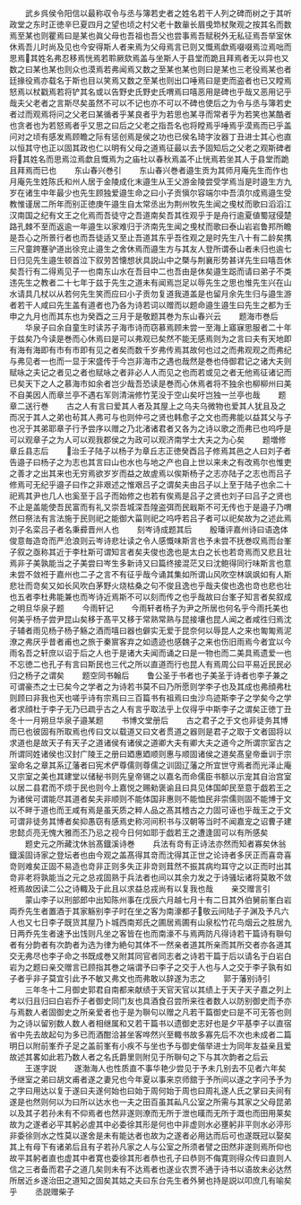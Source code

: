 <!-- { "loadSidebar": true } -->
　　武乡呉侯令阳信以最称収令与丞与簿若史者之姓名若干人列之碑而树之于其听政堂之东时正徳辛巳夏四月之望也顷之村父老十数軰长眉曵笻杖聚观之按其名而数焉至某也则瞿焉曰是某也眞父母也吾祖也吾父也尝事焉吾赋税外无私征焉吾举室休休焉吾儿时尚及见也今安得斯人者来焉为父母焉言已则又慨焉歔焉啜啜焉泣焉咄而思焉其姓名弗忍移焉恍焉若聆厥欬焉盖与坐斯人于县堂而跪且拜焉者无以异也又数之曰某也某也则众也漠焉若弗闻焉又数之至某也某也则曰是某也三老役焉某也者廷掾役焉亦载名于斯也目以笑焉又数之至某也则出口唾焉曰是吏而盗者也已又瞠焉怒焉以杖戳焉若将铲其名或以告野史氏野史氏喟焉曰嘻恶用是碑也乎哉又恶用记乎哉夫父老者之言斯尽矣虽然不可以不记也亦不可以不碑也使后之为令与丞与簿若史者过而观焉将问之父老曰某循者乎某良者乎为若思也某寻而常者乎为若笑也某酷者也贪者也为若怒焉者乎又思之曰后之父老之指吾名也将瞠焉乎唾焉乎漠焉而已乎盖问对之顷有感发焉顾瞻之际有惩创焉是侯之功也已侯名琦字汝器丁丑进士其心也直以恒其守也正以固其政也仁以明有父母之道焉征最以去予固知后之父老之观斯碑者将其姓名而思焉泣焉歔且慨焉为之庙社以春秋焉盖不止恍焉若坐其人于县堂而跪且拜焉而已也
　　东山春兴巻引
　　东山春兴巻者邉生贡为其师月庵先生而作也月庵先生姓陈氏和州人居于金陵成化末邉生从王父游金陵尝受学焉当是时邉生方九岁在诸生中年最少也先生顾独爱邉生命之曰小子贡愼尔容端尔中吾湏尔成焉邉生受教惟谨居二所年而别正徳庚午邉生自太常丞出为荆州牧先生闻之曵杖而歌曰滔滔江汉南国之纪有文王之化焉而吾徒守之吾道南矣吾其徃观乎于是舟行逾夏値蜀冦侵楚路孔棘不至而返逾一年邉生以家难归于济南先生闻之曵杖而歌曰泰山岩岩鲁邦所瞻是吾心之所景行者也而吾徒适又至止吾道其东乎吾徃观之是时先生八十有二龄矣携三尺童跨蹇驴道出徐兖止邉生之舍休焉而邉生方与其友人登所谓泰山者未归也逾七日归见先生邉生顿首泣下叙劳苦懐想状具説山中之槩与荆襄形势甚详先生曰嘻吾休矣吾行有二得焉见子一也南东山水在吾目中二也吾由是休矣邉生跽而请曰弟子不类违先生之教者二十七年于兹于先生之道未有闻焉岂足以辱先生之思也惟先生兴在山水请具几杖以从若何先生笑而应曰小子贡勿复道我道盖是也留月余先生归与邉生游者若干人咸曰先生盖有道者也乃各为诗若词以赠而以题命邉生邉生曰先生之都为壬申之九月也而其东也为癸酉之三月于是敬题其巻为东山春兴云
　　题海市巻后
　　华泉子曰余自童生时读苏子海市诗而窃慕焉顾未尝一至海上寤寐思服者二十年于兹矣乃今读是巻而心休焉曰是可以弗观已矣然不能无感焉则为之言曰夫有天地即有海有海即有市有市即有见之者矣而数千岁弗传焉其故何也过之而弗观观之而弗纪与弗见者一也而一显于宋盛传于今岂非海市之遇也哉然是巻也侍御君记之诸大夫则赋咏之夫记之者见之者也赋咏之者非必人人而见之也而若或见之者无他焉征诸记而已矣天下之人之慕海市如余者岂少哉吾恐读是巻而心休焉者将不独余也柳柳州曰美不自美因人而章兰亭不遇右军则清湍修竹芜没于空山矣吁岂独一兰亭也哉
　　题章二送行巻
　　古之人有言曰爱其人者及其屋上之乌夫乌微物也爱其人犹且及之而况于其人之弟也茍其人弗可与也则仲弓之贤也韩愈子之文也而弗能以益其父与子也况于其弟耶章子行予尝序以赠之乃北渚诸君者又各为之诗以歌之而弗已也呜呼是可以观章子之为人可以观我郡侯之为政可以观济南学士大夫之为心矣
　　题増修章丘县志后
　　治壬子陆子以杨子为章丘志正徳癸酉吕子修焉其邑之人曰刘子者告邉子曰杨子之为志也其言曰山也水也与地之产也自上世以来未之有改焉尔也惟吏之善才之出其来也无穷焉欲岁岁而益之故虗焉以俟斯杨子之志亦陆子之志也而吕子修焉可无纪乎邉子曰作之非艰述之惟艰吕子之谓矣夫由吕子以上至于陆子也余二十祀焉其尹也几人也奚至于吕子而始修之也若有俟焉是吕子之贤也刘子曰吕子之贤也不止是盖能使吾民富而有礼又崇吾城深吾隍盗弭而民戢斯不可无传也于是邉子乃喟然曰祭法有言法施于民则祀之能御大菑则祀之呜呼若吕子者可以祀矣故为之述此焉刘子名栾吕子者名秉彛晋州人也
　　刻岑诗成题其后
　　殷璠评嘉州诗曰语逸体俊意毎造竒而严沧浪则云岑诗悲壮读之令人感慨味斯言也予未尝不抚巻叹焉而台峯子叙之亟称其近于李杜斯可谓知言者矣夫俊也逸也是太白之长也若竒焉而又悲且壮焉非子美孰能当之子美尝曰岑生多新诗又曰篇终接混茫又曰沈鲍得同行味斯言也意未尝不敛袵于嘉州也二子之言不有征乎哉今诵其集如所谓山风吹空林飒飒如有人斯悲壮而竒矣又如长风吹白茅野火烧枯桑之句不俊且逸也乎哉夫俊也逸也竒也悲也壮也五者李杜弗能兼也而岑诗近焉斯不可以刻而传之也乎哉故曰台峯子知言者矣叙成之明旦华泉子题
　　今雨轩记
　　今雨轩者杨子为尹之所居也何名乎今雨托美也何美乎杨子尝尹昆山矣移于髙平又移于常熟常熟与昆接壤也昆人闻之者咸徃归焉沈子辅者雨见杨子杨子觞之酒而嘻曰器也僻实无爱于昆奈何以辱昆人之来也匍匍焉泥潦之弗厌乎昔者甫也之旅于秦賔客弃之如遗迹也感魏子之来也伤旧雨焉今者宜以今雨名吾之轩庶以诏于后之人也于是诸大夫闻而诵之曰是一物也而二美具焉遗爱一也不忘徳二也孔子有言曰斯民也三代之所以直道而行也昆人有焉周公曰平易近民民必归之杨子之谓矣
　　题空同书翰后
　　鲁公圣于书者也子美圣于诗者也李子兼之可谓豪杰之士已矣今之学者之为诗若书莫不曰乃所愿则学李子也及其成也弗顔弗杜则顾曰非我也天也嗟乎诗有宗焉曰三百篇书有祖焉曰虫沙鸟迹斯李子之学矣今之学者求顔杜于李子无乃已疏乎古之人有言乎取法乎上仅得乎中斯李子之谓矣正徳丁丑冬十一月朔旦华泉子邉某题
　　书博文堂册后
　　古之君子之于文也非徒务其博而已也彼固有所取焉也传曰文以载道又曰文者贯道之器则是君子之取于文者固将以求道也是故天子有天子之道诸侯有诸侯之道卿大夫有卿大夫之道今之所谓宗室古之所谓同姓诸侯也汉封广陵王之册曰廼惠廼顺则惠与顺固诸侯之道矣髙皇帝垂训于宗室命名之章其系辽藩者曰宪术俨尊儒则尊儒之训固辽藩之所宜世守焉者而光泽止庵又宗室之美也其建堂以储秘书则先皇帝锡之以嘉名而命儒臣书额以示宠其自治宫室以居二县君而不烦于民也则今上嘉悦之赐勑褒谕且曰具见体国卹民至意于戯若王之为诸侯可谓能尽其道者矣夫非顺则不能体国非惠则不能恤民非崇儒则固不能博于文以不畔于道也而王咸有焉是虽天质之粹人品之髙其稽古之力固可诬也乎哉王之于文可谓非徒务其博者矣抑愚窃有感焉史称河间积书与汉朝等当时不闻嘉宠之诏曹子建忠懿贞亮无愧大雅而丕乃忌之视今日何如耶于戯若王之遭逢固可以有所感矣
　　题史元之所藏沈休翁髙鐡溪诗巻
　　兵法有竒有正诗法亦然而知者寡矣休翁鐡溪固诗家之登坛者也由今观之盖髙得其竒而沈得其正世之论诗者多厌正而喜竒喜竒则难矣正固不易造也竒非正则多失正非竒则茸然不振其病均耳守之以正而时出其竒非老将孰能当之元之总戎固熟于兵法者也间以其余力发之于诗骚坛诸将莫敢不敛袵焉故因读二公之诗輙及于此且以求益总戎尚有以复我也哉
　　亲交赠言引
　　蒙山李子以刑部郎中出知陈州事在戊辰六月越七月十有二日其外伯舅前峯白岩両乔先生者置酒于其家觞别李子时在坐之客为南濠都子敬云间陆子子渊及予凡六人也又七日李子既货其屋乃卜城西南郑氏之圃居焉圃有山泉松竹花鸟烟云之胜居九日两乔先生者速予出饯则凡坐之客皆在也而南濠不与焉两防凡得诗若干篇诗有聨句者有分韵者有次韵者为选为律为絶句其体不一然亲者道其所亲而其所交者亦各道其交无弗尽也李子命之书既成巻又附其同官者同志者之诗若干篇于后以请名于白岩白岩为之题曰亲交赠言已顾指其巻之端谓予曰李子之交于人也与人之交于李子孰有如子者乎非子莫宜引此予不敏又弗文也而弗敢以辞遂为志之
　　郭于藩别诗引
　　三年冬十二月御史郭君自南都来献绩于天官天官以其绩上于天子天子嘉之列上考以归且归曰白岩乔子者御史同门友也具酒食召尝所来徃者数人以防别御史而予亦与焉数人者固御史之所亲爱者也于是为聨句以赠之凡若干篇御史曰是不可无答也则为之诗以留别数人数人者相继属和又若干篇书以遗御史志好也是夕平基李子以直宿省中先去故起句为多已而酒酣洽甚坐客哗然兴至輙书故多寡先后不次也未成者二篇明日以附前峯乔子足之盖前峯有小疾不与坐也予与御史偕举进士为同年友益亲且爱故述其畧如此若乃数人者之名氏爵里则附见于所聨句之下与其次韵者之后云
　　王遂字説
　　遂渤海人也性质直不事华艳少尝见于予未几别去不见者六年矣予继室之弟曰胡文甫者遂之妻兄也今年夏以事来京师舘于予所间以遂之字问予予为之字曰用达以复于遂曰夫遂何始也曰始于周何始于周也曰周礼遂人氏之掌曰夫间有遂是也然则何以为曰所以达水也一夫之田百虽其畆凡公室之所需与其家之父母昆弟以及其子若孙未有不仰焉者也然非遂则潦而无所于泄也暵而无所于溉也而田用莱矣故为之遂者必平其躬必虗其中必委徐其形是何也中非虚则水必壅躬非平则水必渟形非委徐则水之性莫以遂舍是未有能达者也故为之遂者必用达而后可也遂既冠以娶矣其上有母下有诸弟后且有子若孙凡家之人与公室之所须者譬之田然非遂则焉所仰也故平其躬者直也虚其中者寛也委徐其形者恭也孔子曰恭则不侮寛则得众传曰直则人信之三者备而君子之道几矣则未有不达焉者也遂业农贾不通于诗书以语故未必达然所居近乡遂治田之道知之固矣其姑之夫曰东台先生者外舅也持是説以叩庶几有喻矣乎
　　丞説赠柴子
